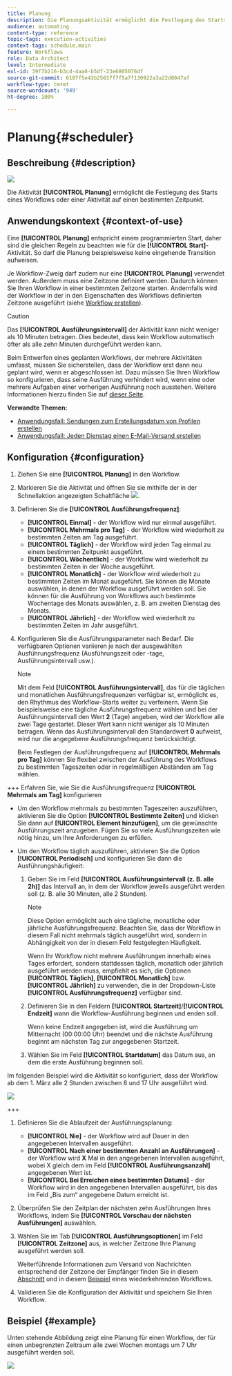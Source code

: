 ```yaml
---
title: Planung
description: Die Planungsaktivität ermöglicht die Festlegung des Starts eines Workflows oder einer Aktivität auf einen bestimmten Zeitpunkt.
audience: automating
content-type: reference
topic-tags: execution-activities
context-tags: schedule,main
feature: Workflows
role: Data Architect
level: Intermediate
exl-id: 39f7b216-b3cd-4aa6-b5df-23e6805076df
source-git-commit: 6107f5e43b25037f7f5a7f130922a3a22d0047af
workflow-type: tm+mt
source-wordcount: '949'
ht-degree: 100%

---
```


# Planung{#scheduler}

## Beschreibung {#description}

![](assets/scheduler.png)

Die Aktivität **[!UICONTROL Planung]** ermöglicht die Festlegung des Starts eines Workflows oder einer Aktivität auf einen bestimmten Zeitpunkt.

## Anwendungskontext {#context-of-use}

Eine **[!UICONTROL Planung]** entspricht einem programmierten Start, daher sind die gleichen Regeln zu beachten wie für die **[!UICONTROL Start]**-Aktivität. So darf die Planung beispielsweise keine eingehende Transition aufweisen.

Je Workflow-Zweig darf zudem nur eine **[!UICONTROL Planung]** verwendet werden. Außerdem muss eine Zeitzone definiert werden. Dadurch können Sie Ihren Workflow in einer bestimmten Zeitzone starten. Andernfalls wird der Workflow in der in den Eigenschaften des Workflows definierten Zeitzone ausgeführt (siehe [Workflow erstellen](../../automating/using/building-a-workflow.md)).

>[!CAUTION]
>
>Das **[!UICONTROL Ausführungsintervall]** der Aktivität kann nicht weniger als 10 Minuten betragen. Dies bedeutet, dass kein Workflow automatisch öfter als alle zehn Minuten durchgeführt werden kann.

Beim Entwerfen eines geplanten Workflows, der mehrere Aktivitäten umfasst, müssen Sie sicherstellen, dass der Workflow erst dann neu geplant wird, wenn er abgeschlossen ist. Dazu müssen Sie Ihren Workflow so konfigurieren, dass seine Ausführung verhindert wird, wenn eine oder mehrere Aufgaben einer vorherigen Ausführung noch ausstehen. Weitere Informationen hierzu finden Sie auf [dieser Seite](../../automating/using/scheduled-workflows-execution.md).

**Verwandte Themen:**

* [Anwendungsfall: Sendungen zum Erstellungsdatum von Profilen erstellen](../../automating/using/workflow-creation-date-query.md)
* [Anwendungsfall: Jeden Dienstag einen E-Mail-Versand erstellen](../../automating/using/workflow-weekly-offer.md)

## Konfiguration {#configuration}

1. Ziehen Sie eine **[!UICONTROL Planung]** in den Workflow.
1. Markieren Sie die Aktivität und öffnen Sie sie mithilfe der in der Schnellaktion angezeigten Schaltfläche ![](assets/edit_darkgrey-24px.png).
1. Definieren Sie die **[!UICONTROL Ausführungsfrequenz]**:

   * **[!UICONTROL Einmal]** - der Workflow wird nur einmal ausgeführt.
   * **[!UICONTROL Mehrmals pro Tag]** - der Workflow wird wiederholt zu bestimmten Zeiten am Tag ausgeführt.
   * **[!UICONTROL Täglich]** - der Workflow wird jeden Tag einmal zu einem bestimmten Zeitpunkt ausgeführt.
   * **[!UICONTROL Wöchentlich]** - der Workflow wird wiederholt zu bestimmten Zeiten in der Woche ausgeführt.
   * **[!UICONTROL Monatlich]** - der Workflow wird wiederholt zu bestimmten Zeiten im Monat ausgeführt. Sie können die Monate auswählen, in denen der Workflow ausgeführt werden soll. Sie können für die Ausführung von Workflows auch bestimmte Wochentage des Monats auswählen, z. B. am zweiten Dienstag des Monats.
   * **[!UICONTROL Jährlich]** - der Workflow wird wiederholt zu bestimmten Zeiten im Jahr ausgeführt.

1. Konfigurieren Sie die Ausführungsparameter nach Bedarf. Die verfügbaren Optionen variieren je nach der ausgewählten Ausführungsfrequenz (Ausführungszeit oder -tage, Ausführungsintervall usw.).

   >[!NOTE]
   >
   >Mit dem Feld **[!UICONTROL Ausführungsintervall]**, das für die täglichen und monatlichen Ausführungsfrequenzen verfügbar ist, ermöglicht es, den Rhythmus des Workflow-Starts weiter zu verfeinern. Wenn Sie beispielsweise eine tägliche Ausführungsfrequenz wählen und bei der Ausführungsintervall den Wert **2** (Tage) angeben, wird der Workflow alle zwei Tage gestartet. Dieser Wert kann nicht weniger als 10 Minuten betragen. Wenn das Ausführungsintervall den Standardwert **0** aufweist, wird nur die angegebene Ausführungsfrequenz berücksichtigt.

   Beim Festlegen der Ausführungsfrequenz auf **[!UICONTROL Mehrmals pro Tag]** können Sie flexibel zwischen der Ausführung des Workflows zu bestimmten Tageszeiten oder in regelmäßigen Abständen am Tag wählen.

+++ Erfahren Sie, wie Sie die Ausführungsfrequenz **[!UICONTROL Mehrmals am Tag]** konfigurieren

   * Um den Workflow mehrmals zu bestimmten Tageszeiten auszuführen, aktivieren Sie die Option **[!UICONTROL Bestimmte Zeiten]** und klicken Sie dann auf **[!UICONTROL Element hinzufügen]**, um die gewünschte Ausführungszeit anzugeben. Fügen Sie so viele Ausführungszeiten wie nötig hinzu, um Ihre Anforderungen zu erfüllen.

   * Um den Workflow täglich auszuführen, aktivieren Sie die Option **[!UICONTROL Periodisch]** und konfigurieren Sie dann die Ausführungshäufigkeit:

      1. Geben Sie im Feld **[!UICONTROL Ausführungsintervall (z. B. alle 2h)]** das Intervall an, in dem der Workflow jeweils ausgeführt werden soll (z. B. alle 30 Minuten, alle 2 Stunden).

         >[!NOTE]
         >
         >Diese Option ermöglicht auch eine tägliche, monatliche oder jährliche Ausführungsfrequenz. Beachten Sie, dass der Workflow in diesem Fall nicht mehrmals täglich ausgeführt wird, sondern in Abhängigkeit von der in diesem Feld festgelegten Häufigkeit.
         >
         > Wenn Ihr Workflow nicht mehrere Ausführungen innerhalb eines Tages erfordert, sondern stattdessen täglich, monatlich oder jährlich ausgeführt werden muss, empfiehlt es sich, die Optionen **[!UICONTROL Täglich]**, **[!UICONTROL Monatlich]** bzw. **[!UICONTROL Jährlich]** zu verwenden, die in der Dropdown-Liste **[!UICONTROL Ausführungsfrequenz]** verfügbar sind.

      1. Definieren Sie in den Feldern **[!UICONTROL Startzeit]**/**[!UICONTROL Endzeit]** wann die Workflow-Ausführung beginnen und enden soll.

         Wenn keine Endzeit angegeben ist, wird die Ausführung um Mitternacht (00:00:00 Uhr) beendet und die nächste Ausführung beginnt am nächsten Tag zur angegebenen Startzeit.

      1. Wählen Sie im Feld **[!UICONTROL Startdatum]** das Datum aus, an dem die erste Ausführung beginnen soll.

   Im folgenden Beispiel wird die Aktivität so konfiguriert, dass der Workflow ab dem 1. März alle 2 Stunden zwischen 8 und 17 Uhr ausgeführt wird.

   ![](assets/wkf_scheduler_day.png)

+++

1. Definieren Sie die Ablaufzeit der Ausführungsplanung:

   * **[!UICONTROL Nie]** - der Workflow wird auf Dauer in den angegebenen Intervallen ausgeführt.
   * **[!UICONTROL Nach einer bestimmten Anzahl an Ausführungen]** - der Workflow wird **X** Mal in den angegebenen Intervallen ausgeführt, wobei X gleich dem im Feld **[!UICONTROL Ausführungsanzahl]** angegebenen Wert ist.
   * **[!UICONTROL Bei Erreichen eines bestimmten Datums]** - der Workflow wird in den angegebenen Intervallen ausgeführt, bis das im Feld „Bis zum“ angegebene Datum erreicht ist.

1. Überprüfen Sie den Zeitplan der nächsten zehn Ausführungen Ihres Workflows, indem Sie **[!UICONTROL Vorschau der nächsten Ausführungen]** auswählen.

1. Wählen Sie im Tab **[!UICONTROL Ausführungsoptionen]** im Feld **[!UICONTROL Zeitzone]** aus, in welcher Zeitzone Ihre Planung ausgeführt werden soll.

   Weiterführende Informationen zum Versand von Nachrichten entsprechend der Zeitzone der Empfänger finden Sie in diesem [Abschnitt](../../sending/using/sending-messages-at-the-recipient-s-time-zone.md) und in diesem [Beispiel](../../automating/using/recurring-push-notifications.md) eines wiederkehrenden Workflows.

1. Validieren Sie die Konfiguration der Aktivität und speichern Sie Ihren Workflow.

## Beispiel  {#example}

Unten stehende Abbildung zeigt eine Planung für einen Workflow, der für einen unbegrenzten Zeitraum alle zwei Wochen montags um 7 Uhr ausgeführt werden soll.

![](assets/wkf_scheduler_example.png)

